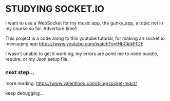 # STUDYING SOCKET.IO

I want to use a WebSocket for my music app, the gunky_app, a topic not in my course so far. Adverture time!!

This project is a code along to this youtube tutorial, for making an socket.io messaging app
https://www.youtube.com/watch?v=tHbCkikFfDE

I wasn't unable to get it working, my errors are point me to node bundle, require, or my Json setup file.

### next step...
more reading: https://www.valentinog.com/blog/socket-react/

keep debugging... 

